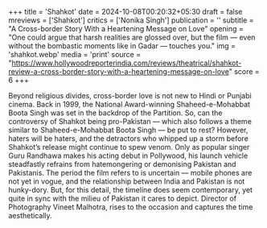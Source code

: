 +++
title = 'Shahkot'
date = 2024-10-08T00:20:32+05:30
draft = false
mreviews = ['Shahkot']
critics = ['Nonika Singh']
publication = ''
subtitle = "A Cross-border Story With a Heartening Message on Love"
opening = "One could argue that harsh realities are glossed over, but the film — even without the bombastic moments like in Gadar — touches you."
img = 'shahkot.webp'
media = 'print'
source = "https://www.hollywoodreporterindia.com/reviews/theatrical/shahkot-review-a-cross-border-story-with-a-heartening-message-on-love"
score = 6
+++

Beyond religious divides, cross-border love is not new to Hindi or Punjabi cinema. Back in 1999, the National Award-winning Shaheed-e-Mohabbat Boota Singh was set in the backdrop of the Partition. So, can the controversy of Shahkot being pro-Pakistan — which also follows a theme similar to Shaheed-e-Mohabbat Boota Singh — be put to rest? However, haters will be haters, and the detractors who whipped up a storm before Shahkot’s release might continue to spew venom. Only as popular singer Guru Randhawa makes his acting debut in Pollywood, his launch vehicle steadfastly refrains from hatemongering or demonising Pakistan and Pakistanis. The period the film refers to is uncertain — mobile phones are not yet in vogue, and the relationship between India and Pakistan is not hunky-dory. But, for this detail, the timeline does seem contemporary, yet quite in sync with the milieu of Pakistan it cares to depict. Director of Photography Vineet Malhotra, rises to the occasion and captures the time aesthetically.
